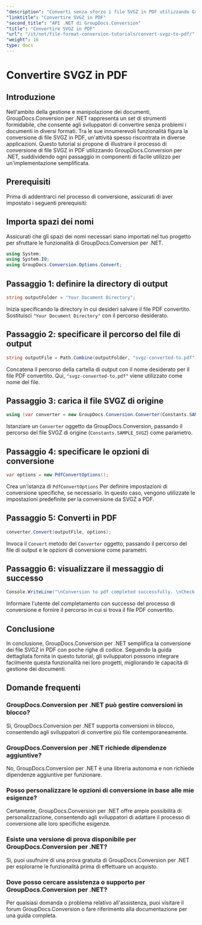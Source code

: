 ```yaml
---
"description": "Converti senza sforzo i file SVGZ in PDF utilizzando GroupDocs.Conversion per .NET. Esplora il tutorial passo passo e sfrutta le funzionalità di gestione documentale senza interruzioni."
"linktitle": "Convertire SVGZ in PDF"
"second_title": "API .NET di GroupDocs.Conversion"
"title": "Convertire SVGZ in PDF"
"url": "/it/net/file-format-conversion-tutorials/convert-svgz-to-pdf/"
"weight": 16
type: docs
---
```

# Convertire SVGZ in PDF

## Introduzione
Nell'ambito della gestione e manipolazione dei documenti, GroupDocs.Conversion per .NET rappresenta un set di strumenti formidabile, che consente agli sviluppatori di convertire senza problemi i documenti in diversi formati. Tra le sue innumerevoli funzionalità figura la conversione di file SVGZ in PDF, un'attività spesso riscontrata in diverse applicazioni. Questo tutorial si propone di illustrare il processo di conversione di file SVGZ in PDF utilizzando GroupDocs.Conversion per .NET, suddividendo ogni passaggio in componenti di facile utilizzo per un'implementazione semplificata.
## Prerequisiti
Prima di addentrarci nel processo di conversione, assicurati di aver impostato i seguenti prerequisiti:

## Importa spazi dei nomi
Assicurati che gli spazi dei nomi necessari siano importati nel tuo progetto per sfruttare le funzionalità di GroupDocs.Conversion per .NET.
```csharp
using System;
using System.IO;
using GroupDocs.Conversion.Options.Convert;
```

## Passaggio 1: definire la directory di output
```csharp
string outputFolder = "Your Document Directory";
```
Inizia specificando la directory in cui desideri salvare il file PDF convertito. Sostituisci `"Your Document Directory"` con il percorso desiderato.
## Passaggio 2: specificare il percorso del file di output
```csharp
string outputFile = Path.Combine(outputFolder, "svgz-converted-to.pdf");
```
Concatena il percorso della cartella di output con il nome desiderato per il file PDF convertito. Qui, `"svgz-converted-to.pdf"` viene utilizzato come nome del file.
## Passaggio 3: carica il file SVGZ di origine
```csharp
using (var converter = new GroupDocs.Conversion.Converter(Constants.SAMPLE_SVGZ))
```
Istanziare un `Converter` oggetto da GroupDocs.Conversion, passando il percorso del file SVGZ di origine (`Constants.SAMPLE_SVGZ`) come parametro.
## Passaggio 4: specificare le opzioni di conversione
```csharp
var options = new PdfConvertOptions();
```
Crea un'istanza di `PdfConvertOptions` Per definire impostazioni di conversione specifiche, se necessario. In questo caso, vengono utilizzate le impostazioni predefinite per la conversione da SVGZ a PDF.
## Passaggio 5: Converti in PDF
```csharp
converter.Convert(outputFile, options);
```
Invoca il `Convert` metodo del `Converter` oggetto, passando il percorso del file di output e le opzioni di conversione come parametri.
## Passaggio 6: visualizzare il messaggio di successo
```csharp
Console.WriteLine("\nConversion to pdf completed successfully. \nCheck output in {0}", outputFolder);
```
Informare l'utente del completamento con successo del processo di conversione e fornire il percorso in cui si trova il file PDF convertito.

## Conclusione
In conclusione, GroupDocs.Conversion per .NET semplifica la conversione dei file SVGZ in PDF con poche righe di codice. Seguendo la guida dettagliata fornita in questo tutorial, gli sviluppatori possono integrare facilmente questa funzionalità nei loro progetti, migliorando le capacità di gestione dei documenti.
## Domande frequenti
### GroupDocs.Conversion per .NET può gestire conversioni in blocco?
Sì, GroupDocs.Conversion per .NET supporta conversioni in blocco, consentendo agli sviluppatori di convertire più file contemporaneamente.
### GroupDocs.Conversion per .NET richiede dipendenze aggiuntive?
No, GroupDocs.Conversion per .NET è una libreria autonoma e non richiede dipendenze aggiuntive per funzionare.
### Posso personalizzare le opzioni di conversione in base alle mie esigenze?
Certamente, GroupDocs.Conversion per .NET offre ampie possibilità di personalizzazione, consentendo agli sviluppatori di adattare il processo di conversione alle loro specifiche esigenze.
### Esiste una versione di prova disponibile per GroupDocs.Conversion per .NET?
Sì, puoi usufruire di una prova gratuita di GroupDocs.Conversion per .NET per esplorarne le funzionalità prima di effettuare un acquisto.
### Dove posso cercare assistenza o supporto per GroupDocs.Conversion per .NET?
Per qualsiasi domanda o problema relativo all'assistenza, puoi visitare il forum GroupDocs.Conversion o fare riferimento alla documentazione per una guida completa.